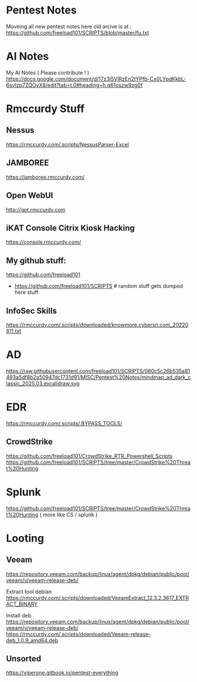 # Pentest Notes 
Moveing all new pentest notes here 
old arcive is at :
https://github.com/freeload101/SCRIPTS/blob/master/fu.txt


# AI Notes
My AI Notes ( Please contribute ! ) 
https://docs.google.com/document/d/17z3i5VlRzEn2tYPfb-Cx0LYpdKkbL-6svIzp7ZQOvX8/edit?tab=t.0#heading=h.q61oszw9zg0f

# Rmccurdy Stuff

## Nessus 
https://rmccurdy.com/.scripts/NessusParser-Excel 

## JAMBOREE 
https://jamboree.rmccurdy.com/

## Open WebUI
http://gpt.rmccurdy.com

## iKAT Console Citrix Kiosk Hacking
https://console.rmccurdy.com/



## My github stuff:
https://github.com/freeload101
* https://github.com/freeload101/SCRIPTS # random stuff gets dumped here  stuff

## InfoSec Skills 
https://rmccurdy.com/.scripts/downloaded/knowmore.cybersn.com_20220811.txt
 
# AD 

https://raw.githubusercontent.com/freeload101/SCRIPTS/080c5c26b535a81493a5df8b2a50947dc1731d91/MISC/Pentest%20Notes/mindmap_ad_dark_classic_2025.03.excalidraw.svg


# EDR
https://rmccurdy.com/.scripts/.BYPASS_TOOLS/

## CrowdStrike
https://github.com/freeload101/CrowdStrike_RTR_Powershell_Scripts
https://github.com/freeload101/SCRIPTS/tree/master/CrowdStrike%20Threat%20Hunting

# Splunk
https://github.com/freeload101/SCRIPTS/tree/master/CrowdStrike%20Threat%20Hunting ( more like  CS / splunk )

# Looting
## Veeam

https://repository.veeam.com/backup/linux/agent/dpkg/debian/public/pool/veeam/v/veeam-release-deb/

Extract tool debian
https://rmccurdy.com/.scripts/downloaded/VeeamExtract_12.3.2.3617_EXTRACT_BINARY

Install deb
https://repository.veeam.com/backup/linux/agent/dpkg/debian/public/pool/veeam/v/veeam-release-deb/
https://rmccurdy.com/.scripts/downloaded/Veeam-release-deb_1.0.9_amd64.deb


## Unsorted
https://viperone.gitbook.io/pentest-everything

